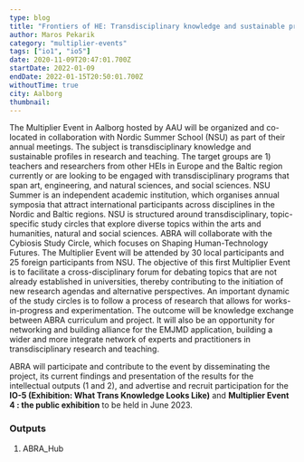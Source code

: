 ```yaml
---
type: blog
title: "Frontiers of HE: Transdisciplinary knowledge and sustainable profiles in research and teaching (ME1)"
author: Maros Pekarik
category: "multiplier-events"
tags: ["io1", "io5"]
date: 2020-11-09T20:47:01.700Z
startDate: 2022-01-09
endDate: 2022-01-15T20:50:01.700Z
withoutTime: true
city: Aalborg
thumbnail:
---
```


The Multiplier Event in Aalborg hosted by AAU will be organized and co-located in collaboration with Nordic Summer School (NSU) as part of their annual meetings. The subject is transdisciplinary knowledge and sustainable profiles in research and teaching.
The target groups are 1) teachers and researchers from other HEIs in Europe and the Baltic region currently or are looking to be engaged with transdisciplinary programs that span art, engineering, and natural sciences, and social sciences. NSU Summer is an independent academic institution, which organises annual symposia that attract international participants across disciplines in the Nordic and Baltic regions. NSU is structured around transdisciplinary, topic-specific study circles that explore diverse topics within the arts and humanities, natural and social sciences. ABRA will collaborate with the Cybiosis Study Circle, which focuses on Shaping Human-Technology Futures.
The Multiplier Event will be attended by 30 local participants and 25 foreign participants from NSU.
The objective of this first Multiplier Event is to facilitate a cross-disciplinary forum for debating topics that are not already established in universities, thereby contributing to the initiation of new research agendas and alternative perspectives. An important dynamic of the study circles is to follow a process of research that allows for works-in-progress and experimentation. The outcome will be knowledge exchange between ABRA curriculum and project. It will also be an opportunity for networking and building alliance for the EMJMD application, building a wider and more integrate network of experts and practitioners in transdisciplinary research and teaching.

ABRA will participate and contribute to the event by disseminating the project, its current findings and presentation of the results for the intellectual outputs (1 and 2), and advertise and recruit participation for the **IO-5 (Exhibition: What Trans Knowledge Looks Like)** and **Multiplier Event 4 : the public exhibition** to be held in June 2023.

### Outputs
1. ABRA\_Hub
